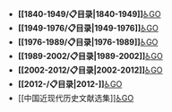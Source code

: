 - **[[1840-1949/📋目录|1840-1949]]**[♿GO](./1840-1949/📋目录.md)
- **[[1949-1976/📋目录|1949-1976]]**[♿GO](./1949-1976/📋目录.md)
- **[[1976-1989/📋目录|1976-1989]]**[♿GO](./1976-1989/📋目录.md)
- **[[1989-2002/📋目录|1989-2002]]**[♿GO](./1989-2002/📋目录.md)
- **[[2002-2012/📋目录|2002-2012]]**[♿GO](./2002-2012/📋目录.md)
- **[[2012-/📋目录|2012-]]**[♿GO](./2012-/📋目录.md)
- [[中国近现代历史文献选集]][♿GO](./中国近现代历史文献选集.md.md)

